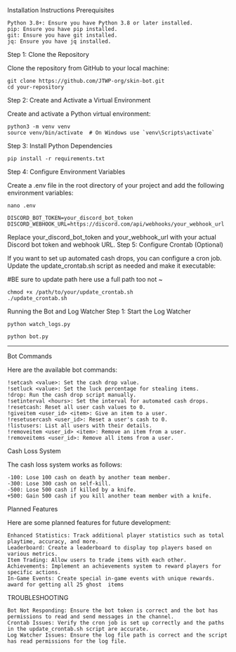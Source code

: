 Installation Instructions
Prerequisites

    Python 3.8+: Ensure you have Python 3.8 or later installed.
    pip: Ensure you have pip installed.
    git: Ensure you have git installed.
    jq: Ensure you have jq installed.

Step 1: Clone the Repository

Clone the repository from GitHub to your local machine:



```
git clone https://github.com/JTWP-org/skin-bot.git
cd your-repository
```

Step 2: Create and Activate a Virtual Environment

Create and activate a Python virtual environment:

```
python3 -m venv venv
source venv/bin/activate  # On Windows use `venv\Scripts\activate`
```
Step 3: Install Python Dependencies
```
pip install -r requirements.txt
```

Step 4: Configure Environment Variables

Create a .env file in the root directory of your project and add the following environment variables:
```
nano .env
```
```
DISCORD_BOT_TOKEN=your_discord_bot_token
DISCORD_WEBHOOK_URL=https://discord.com/api/webhooks/your_webhook_url
```
Replace your_discord_bot_token and your_webhook_url with your actual Discord bot token and webhook URL.
Step 5: Configure Crontab (Optional)

If you want to set up automated cash drops, you can configure a cron job. Update the update_crontab.sh script as needed and make it executable:

#BE sure to update path here use a full path too not ~
```
chmod +x /path/to/your/update_crontab.sh
./update_crontab.sh
```

Running the Bot and Log Watcher
Step 1: Start the Log Watcher
```
python watch_logs.py
```
```
python bot.py
```

<hr>
Bot Commands

Here are the available bot commands:

    !setcash <value>: Set the cash drop value.
    !setluck <value>: Set the luck percentage for stealing items.
    !drop: Run the cash drop script manually.
    !setinterval <hours>: Set the interval for automated cash drops.
    !resetcash: Reset all user cash values to 0.
    !giveitem <user_id> <item>: Give an item to a user.
    !resetusercash <user_id>: Reset a user's cash to 0.
    !listusers: List all users with their details.
    !removeitem <user_id> <item>: Remove an item from a user.
    !removeitems <user_id>: Remove all items from a user.

Cash Loss System

The cash loss system works as follows:

    -100: Lose 100 cash on death by another team member.
    -300: Lose 300 cash on self-kill.
    -500: Lose 500 cash if killed by a knife.
    +500: Gain 500 cash if you kill another team member with a knife.

Planned Features

Here are some planned features for future development:

    Enhanced Statistics: Track additional player statistics such as total playtime, accuracy, and more.
    Leaderboard: Create a leaderboard to display top players based on various metrics.
    Item Trading: Allow users to trade items with each other.
    Achievements: Implement an achievements system to reward players for specific actions.
    In-Game Events: Create special in-game events with unique rewards.
    award for getting all 25 ghost  items 

TROUBLESHOOTING

    Bot Not Responding: Ensure the bot token is correct and the bot has permissions to read and send messages in the channel.
    Crontab Issues: Verify the cron job is set up correctly and the paths in the update_crontab.sh script are accurate.
    Log Watcher Issues: Ensure the log file path is correct and the script has read permissions for the log file.
